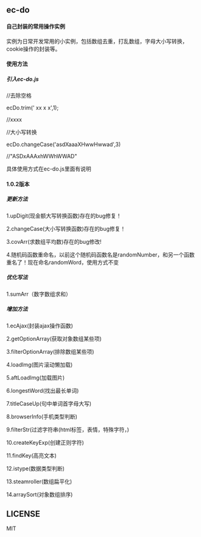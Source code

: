 ## ec-do

#### 自己封装的常用操作实例
实例为日常开发常用的小实例，包括数组去重，打乱数组，字母大小写转换，cookie操作的封装等。

#### 使用方法
##### 引入ec-do.js
//去除空格

ecDo.trim(' xx x x',1);

//xxxx


//大小写转换

ecDo.changeCase('asdXaaaXHwwHwwad',3)

//"ASDxAAAxhWWhWWAD"

具体使用方式在ec-do.js里面有说明

#### 1.0.2版本

##### 更新方法
1.upDigit(现金额大写转换函数)存在的bug修复！

2.changeCase(大小写转换函数)存在的bug修复！

3.covArr(求数组平均数)存在的bug修改!

4.随机码函数重命名，以前这个随机码函数名是randomNumber，和另一个函数重名了！现在命名randomWord，使用方式不变

##### 优化写法

1.sumArr（数字数组求和）

##### 增加方法

1.ecAjax(封装ajax操作函数)

2.getOptionArray(获取对象数组某些项)

3.filterOptionArray(排除数组某些项)

4.loadImg(图片滚动懒加载)

5.aftLoadImg(加载图片)

6.longestWord(找出最长单词)

7.titleCaseUp(句中单词首字母大写)

8.browserInfo(手机类型判断)

9.filterStr(过滤字符串(html标签，表情，特殊字符，)

10.createKeyExp(创建正则字符)

11.findKey(高亮文本)

12.istype(数据类型判断)

13.steamroller(数组扁平化)

14.arraySort(对象数组排序)

## LICENSE
MIT